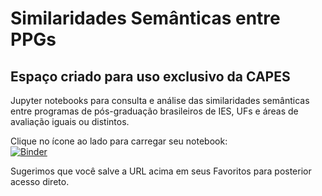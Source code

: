 # Similaridades Semânticas entre PPGs
## Espaço criado para uso exclusivo da CAPES
Jupyter notebooks para consulta e análise das similaridades semânticas entre programas de pós-graduação brasileiros de IES, UFs e áreas de avaliação iguais ou distintos.

Clique no ícone ao lado para carregar seu notebook:  
[![Binder](https://mybinder.org/badge_logo.svg)](https://mybinder.org/v2/gh/alexpuchoa/Similaridades-entre-PPGs/HEAD?filepath=%2Fnotebooks%2FGRAF_PPGs_PPGs.ipynb)

Sugerimos que você salve a URL acima em seus Favoritos para posterior acesso direto.
